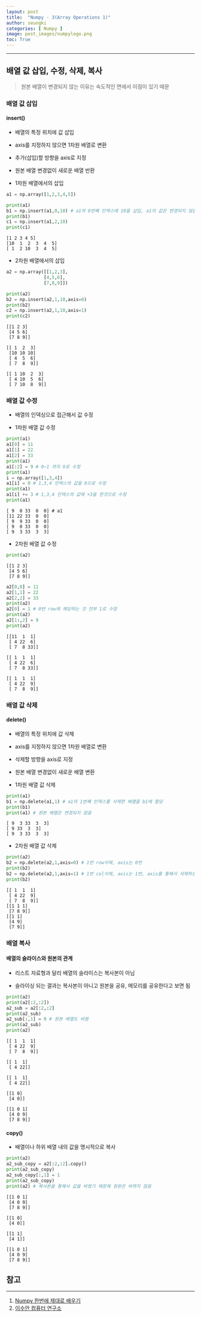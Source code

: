 ```yaml
---
layout: post
title:  "Numpy - 3(Array Operations 1)"
author: seungki
categories: [ Numpy ]
image: post_images/numpylogo.png
toc: True
---
```


---

## 배열 값 삽입, 수정, 삭제, 복사

> 원본 배열이 변경되지 않는 이유는 속도적인 면에서 이점이 있기 때문



### 배열 값 삽입

#### insert()

* 배열의 특정 위치에 값 삽입
* axis를 지정하지 않으면 1차원 배열로 변환
* 추가(삽입)할 방향을 axis로 지정
* 원본 배열 변경없이 새로운 배열 반환

* 1차원 배열에서의 삽입

```python
a1 = np.array([1,2,3,4,5])
```


```python
print(a1)
b1 = np.insert(a1,0,10) # a1의 0번째 인덱스에 10을 삽입, a1의 값은 변경되지 않음
print(b1)
c1 = np.insert(a1,2,10)
print(c1)
```

    [1 2 3 4 5]
    [10  1  2  3  4  5]
    [ 1  2 10  3  4  5]



* 2차원 배열에서의 삽입

```python
a2 = np.array([[1,2,3],
              [4,5,6],
              [7,8,9]])
```


```python
print(a2)
b2 = np.insert(a2,1,10,axis=0)
print(b2)
c2 = np.insert(a2,1,10,axis=1)
print(c2)
```

    [[1 2 3]
     [4 5 6]
     [7 8 9]]
     
    [[ 1  2  3]
     [10 10 10]
     [ 4  5  6]
     [ 7  8  9]]
     
    [[ 1 10  2  3]
     [ 4 10  5  6]
     [ 7 10  8  9]]



### 배열 값 수정

* 배열의 인덱싱으로 접근해서 값 수정

* 1차원 배열 값 수정

```python
print(a1)
a1[0] = 11
a1[1] = 22
a1[2] = 33
print(a1)
a1[:2] = 9 # 0~1 까지 9로 수정
print(a1)
i = np.array([1,3,4])
a1[i] = 0 # 1,3,4 인덱스의 값을 0으로 수정
print(a1)
a1[i] += 3 # 1,3,4 인덱스의 값에 +3을 한것으로 수정
print(a1)
```

    [ 9  0 33  0  0] # a1
    [11 22 33  0  0]
    [ 9  9 33  0  0]
    [ 9  0 33  0  0]
    [ 9  3 33  3  3]



* 2차원 배열 값 수정

```python
print(a2)
```

    [[1 2 3]
     [4 5 6]
     [7 8 9]]

```python
a2[0,0] = 11
a2[1,1] = 22
a2[2,2] = 33
print(a2)
a2[0] = 1 # 0번 row에 해당하는 것 전부 1로 수정
print(a2)
a2[1:,2] = 9
print(a2)
```

    [[11  1  1]
     [ 4 22  6]
     [ 7  8 33]]
     
    [[ 1  1  1]
     [ 4 22  6]
     [ 7  8 33]]
     
    [[ 1  1  1]
     [ 4 22  9]
     [ 7  8  9]]



### 배열 값 삭제

#### delete()

* 배열의 특정 위치에 값 삭제
* axis를 지정하지 않으면 1차원 배열로 변환
* 삭제할 방향을 axis로 지정
* 원본 배열 변경없이 새로운 배열 변환

* 1차원 배열 값 삭제

```python
print(a1)
b1 = np.delete(a1,1) # a1의 1번째 인덱스를 삭제한 배열을 b1에 할당
print(b1)
print(a1) # 원본 배열은 변경되지 않음
```

    [ 9  3 33  3  3]
    [ 9 33  3  3]
    [ 9  3 33  3  3]

* 2차원 배열 값 삭제

```python
print(a2)
b2 = np.delete(a2,1,axis=0) # 1번 row삭제, axis는 0번
print(b2)
b2 = np.delete(a2,1,axis=1) # 1번 col삭제, axis는 1번, axis를 통해서 삭제하는 방향 정한다!
print(b2)
```

    [[ 1  1  1]
     [ 4 22  9]
     [ 7  8  9]]
    [[1 1 1]
     [7 8 9]]
    [[1 1]
     [4 9]
     [7 9]]



### 배열 복사

#### 배열의 슬라이스와 원본의 관계

* 리스트 자료형과 달리 배열의 슬라이스는 복사본이 아님

* 슬라이싱 되는 결과는 복사본이 아니고 원본을 공유, 메모리를 공유한다고 보면 됨

```python
print(a2)
print(a2[:2,:2])
a2_sub = a2[:2,:2]
print(a2_sub)
a2_sub[:,1] = 0 # 원본 배열도 바뀜
print(a2_sub)
print(a2)
```

    [[ 1  1  1]
     [ 4 22  9]
     [ 7  8  9]]
     
    [[ 1  1]
     [ 4 22]]
     
    [[ 1  1]
     [ 4 22]]
     
    [[1 0]
     [4 0]]
     
    [[1 0 1]
     [4 0 9]
     [7 8 9]]



#### copy()

* 배열이나 하위 배열 내의 값을 명시적으로 복사

```python
print(a2)
a2_sub_copy = a2[:2,:2].copy()
print(a2_sub_copy)
a2_sub_copy[:,1] = 1
print(a2_sub_copy)
print(a2) # 복사본을 통해서 값을 바꿨기 때문에 원본은 바뀌지 않음
```

    [[1 0 1]
     [4 0 9]
     [7 8 9]]
     
    [[1 0]
     [4 0]]
     
    [[1 1]
     [4 1]]
     
    [[1 0 1]
     [4 0 9]
     [7 8 9]]

## 참고

---

1. [Numpy 한번에 제대로 배우기](https://colab.research.google.com/drive/1qEBbLwNJ0FZA6h1BWHm5wu4mrJhbg3ty?usp=sharing)
2. [이수안 컴퓨터 연구소](https://www.youtube.com/watch?v=mirZPrWwvao)
